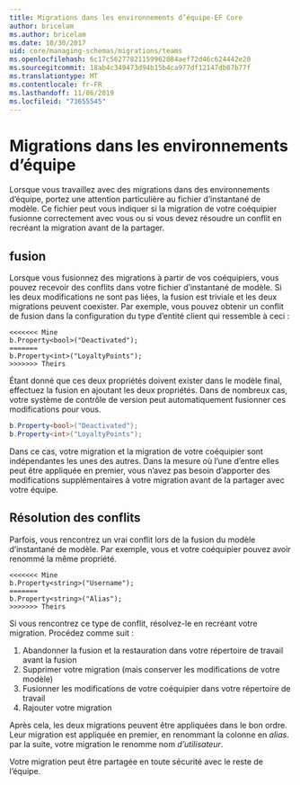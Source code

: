 ```yaml
---
title: Migrations dans les environnements d’équipe-EF Core
author: bricelam
ms.author: bricelam
ms.date: 10/30/2017
uid: core/managing-schemas/migrations/teams
ms.openlocfilehash: 6c17c56277821159962884aef72d46c624442e20
ms.sourcegitcommit: 18ab4c349473d94b15b4ca977df12147db07b77f
ms.translationtype: MT
ms.contentlocale: fr-FR
ms.lasthandoff: 11/06/2019
ms.locfileid: "73655545"
---
```

# <a name="migrations-in-team-environments"></a>Migrations dans les environnements d’équipe

Lorsque vous travaillez avec des migrations dans des environnements d’équipe, portez une attention particulière au fichier d’instantané de modèle. Ce fichier peut vous indiquer si la migration de votre coéquipier fusionne correctement avec vous ou si vous devez résoudre un conflit en recréant la migration avant de la partager.

## <a name="merging"></a>fusion

Lorsque vous fusionnez des migrations à partir de vos coéquipiers, vous pouvez recevoir des conflits dans votre fichier d’instantané de modèle. Si les deux modifications ne sont pas liées, la fusion est triviale et les deux migrations peuvent coexister. Par exemple, vous pouvez obtenir un conflit de fusion dans la configuration du type d’entité client qui ressemble à ceci :

``` output
<<<<<<< Mine
b.Property<bool>("Deactivated");
=======
b.Property<int>("LoyaltyPoints");
>>>>>>> Theirs
```

Étant donné que ces deux propriétés doivent exister dans le modèle final, effectuez la fusion en ajoutant les deux propriétés. Dans de nombreux cas, votre système de contrôle de version peut automatiquement fusionner ces modifications pour vous.

``` csharp
b.Property<bool>("Deactivated");
b.Property<int>("LoyaltyPoints");
```

Dans ce cas, votre migration et la migration de votre coéquipier sont indépendantes les unes des autres. Dans la mesure où l’une d’entre elles peut être appliquée en premier, vous n’avez pas besoin d’apporter des modifications supplémentaires à votre migration avant de la partager avec votre équipe.

## <a name="resolving-conflicts"></a>Résolution des conflits

Parfois, vous rencontrez un vrai conflit lors de la fusion du modèle d’instantané de modèle. Par exemple, vous et votre coéquipier pouvez avoir renommé la même propriété.

``` output
<<<<<<< Mine
b.Property<string>("Username");
=======
b.Property<string>("Alias");
>>>>>>> Theirs
```

Si vous rencontrez ce type de conflit, résolvez-le en recréant votre migration. Procédez comme suit :

1. Abandonner la fusion et la restauration dans votre répertoire de travail avant la fusion
2. Supprimer votre migration (mais conserver les modifications de votre modèle)
3. Fusionner les modifications de votre coéquipier dans votre répertoire de travail
4. Rajouter votre migration

Après cela, les deux migrations peuvent être appliquées dans le bon ordre. Leur migration est appliquée en premier, en renommant la colonne en *alias*. par la suite, votre migration le renomme nom *d’utilisateur*.

Votre migration peut être partagée en toute sécurité avec le reste de l’équipe.
